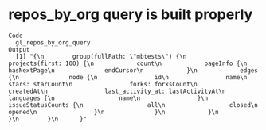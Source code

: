 # repos_by_org query is built properly

    Code
      gl_repos_by_org_query
    Output
      [1] "{\n        group(fullPath: \"mbtests\") {\n          projects(first: 100) {\n            count\n            pageInfo {\n              hasNextPage\n              endCursor\n            }\n            edges {\n              node {\n                id\n                name\n                stars: starCount\n                forks: forksCount\n                createdAt\n                last_activity_at: lastActivityAt\n                languages {\n                  name\n                }\n                issueStatusCounts {\n                  all\n                  closed\n                  opened\n                }\n              }\n            }\n          }\n        }\n      }"

